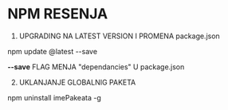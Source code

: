 # NPM RESENJA

1. UPGRADING NA LATEST VERSION I PROMENA package.json

npm update @latest --save

**--save** FLAG MENJA "dependancies" U package.json

2. UKLANJANJE GLOBALNIG PAKETA

npm uninstall imePakeata -g
